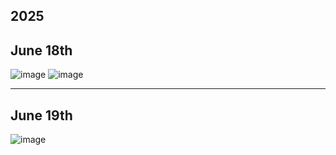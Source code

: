## **2025**
## June 18th
![image](https://github.com/user-attachments/assets/34b9f87c-243d-4885-860f-b7cc613f39cf)
![image](https://github.com/user-attachments/assets/031beea4-4d7b-4009-b9a1-5ab710e6bfe0)

---

## June 19th
![image](https://github.com/user-attachments/assets/72f48174-b803-4986-b940-0f1284440ede)


